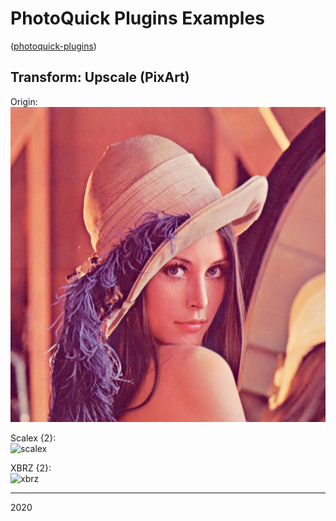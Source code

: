 # PhotoQuick Plugins Examples

([photoquick-plugins](https://github.com/ImageProcessing-ElectronicPublications/photoquick-plugins))

## Transform: Upscale (PixArt)

Origin:  
![orig](../../../orig/lena.png)

Scalex {2}:  
![scalex](./lena.scalex.2.png)

XBRZ {2}:  
![xbrz](./lena.xbrz.2.png)

----

2020
